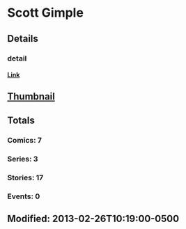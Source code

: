 # Scott  Gimple 
## Details
### detail
#### [Link](http://marvel.com/comics/creators/10380/scott_gimple?utm_campaign=apiRef&utm_source=225578a89fc76f3d20fbffda5d17a88d)
## [Thumbnail](http://i.annihil.us/u/prod/marvel/i/mg/b/40/image_not_available.jpg)
## Totals
### Comics: 7
### Series: 3
### Stories: 17
### Events: 0
## Modified: 2013-02-26T10:19:00-0500